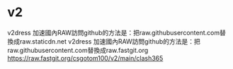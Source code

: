 # v2
v2dress
加速國內RAW訪問github的方法是：把raw.githubusercontent.com替換成raw.staticdn.net
v2dress 加速國內RAW訪問github的方法是：把raw.githubusercontent.com替換成raw.fastgit.org
https://raw.fastgit.org/csgotom100/v2/main/clash365
